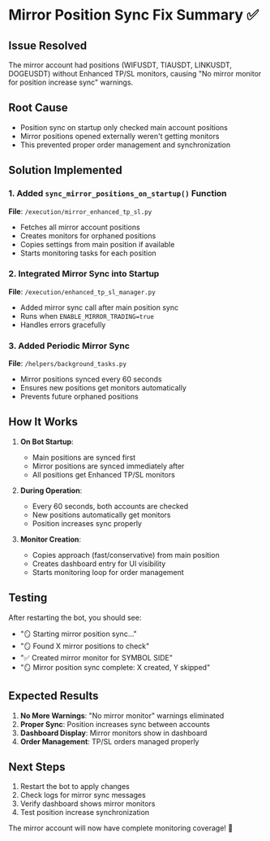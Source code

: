 # Mirror Position Sync Fix Summary ✅

## Issue Resolved
The mirror account had positions (WIFUSDT, TIAUSDT, LINKUSDT, DOGEUSDT) without Enhanced TP/SL monitors, causing "No mirror monitor for position increase sync" warnings.

## Root Cause
- Position sync on startup only checked main account positions
- Mirror positions opened externally weren't getting monitors
- This prevented proper order management and synchronization

## Solution Implemented

### 1. Added `sync_mirror_positions_on_startup()` Function
**File**: `/execution/mirror_enhanced_tp_sl.py`
- Fetches all mirror account positions
- Creates monitors for orphaned positions
- Copies settings from main position if available
- Starts monitoring tasks for each position

### 2. Integrated Mirror Sync into Startup
**File**: `/execution/enhanced_tp_sl_manager.py`
- Added mirror sync call after main position sync
- Runs when `ENABLE_MIRROR_TRADING=true`
- Handles errors gracefully

### 3. Added Periodic Mirror Sync
**File**: `/helpers/background_tasks.py`
- Mirror positions synced every 60 seconds
- Ensures new positions get monitors automatically
- Prevents future orphaned positions

## How It Works

1. **On Bot Startup**:
   - Main positions are synced first
   - Mirror positions are synced immediately after
   - All positions get Enhanced TP/SL monitors

2. **During Operation**:
   - Every 60 seconds, both accounts are checked
   - New positions automatically get monitors
   - Position increases sync properly

3. **Monitor Creation**:
   - Copies approach (fast/conservative) from main position
   - Creates dashboard entry for UI visibility
   - Starts monitoring loop for order management

## Testing

After restarting the bot, you should see:
- "🪞 Starting mirror position sync..."
- "🪞 Found X mirror positions to check"
- "✅ Created mirror monitor for SYMBOL SIDE"
- "🪞 Mirror position sync complete: X created, Y skipped"

## Expected Results

1. **No More Warnings**: "No mirror monitor" warnings eliminated
2. **Proper Sync**: Position increases sync between accounts
3. **Dashboard Display**: Mirror monitors show in dashboard
4. **Order Management**: TP/SL orders managed properly

## Next Steps

1. Restart the bot to apply changes
2. Check logs for mirror sync messages
3. Verify dashboard shows mirror monitors
4. Test position increase synchronization

The mirror account will now have complete monitoring coverage! 🎉